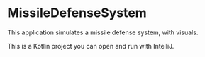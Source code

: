 # MissileDefenseSystem
This application simulates a missile defense system, with visuals.

This is a Kotlin project you can open and run with IntelliJ.
